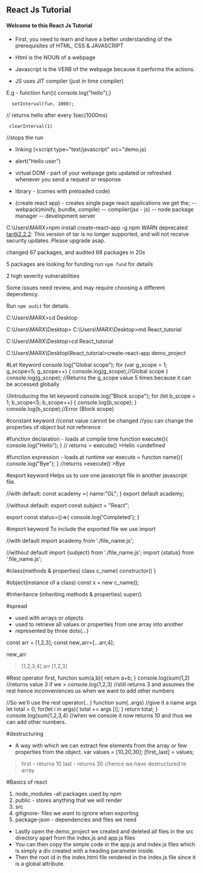 ## React Js Tutorial
#### Welcome to this React Js Tutorial
- First, you need to learn and have a better understanding of the prerequisites of HTML, CSS & JAVASCRIPT

- Html is the NOUN of a webpage
- Javascript is the VERB of the webpage because it performs the actions.
- JS uses JIT compiler (just in time compiler)

E.g - function fun(){
          console.log("hello");}

      setInterval(fun, 1000);
// returns hello after every 1sec(1000ms)

     clearInterval(1)
//stops the run

- linking (<script type="text/javascript" src="demo.js</script>)

- alert("Hello user")

- virtual DOM - part of your webpage gets updated or refreshed whenever you send a request or response
- library - (comes with preloaded code)

- (create react app) - creates single page react applications
we get the; -- webpack(minify, bundle, compile)
            -- compiler(jsx - js)
            -- node package manager
            -- development server

C:\Users\MARX>npm install create-react-app -g
npm WARN deprecated tar@2.2.2: This version of tar is no longer supported, and will not receive security updates. Please upgrade asap.

changed 67 packages, and audited 68 packages in 20s

5 packages are looking for funding
  run `npm fund` for details

2 high severity vulnerabilities

Some issues need review, and may require choosing
a different dependency.

Run `npm audit` for details.

C:\Users\MARX>cd Desktop

C:\Users\MARX\Desktop>
C:\Users\MARX\Desktop>md React_tutorial

C:\Users\MARX\Desktop>cd React_tutorial

C:\Users\MARX\Desktop\React_tutorial>create-react-app demo_project

#Let Keyword
console.log("Global scope");
for (var g_scope = 1; g_scope<5; g_scope++)
{
  console.log(g_scope);//Global scope
}
console.log(g_scope);
//Returns the g_scope value 5 times because it can be accessed globally

//Introducing the let keyword
console.log("Block scope");
for (let b_scope = 1; b_scope<5; b_scope++)
{
  console.log(b_scope);
}
console.log(b_scope);//Error (Block scope)

#constant keyword
//const value cannot be changed
//you can change the properties of object but not reference


#function declaration - loads at compile time
function execute(){ 
   console.log("Hello");
}
// returns > execute()
           >Hello
           <undefined

#function expression - loads at runtime
var execute = functon name(){
    console.log("Bye");
}
//returns >execute()
          >Bye

#export keyword
Helps us to use one javascript file in another javascript file.

//with default:
const academy ={
    name:"GL";
}
export default academy;

//without default:
export const subject = "React";

export const status=()=>{
   console.log('Completed');
}

#import keyword
To include the exported file we use import

//with default
import academy from './file_name.js';

//without default
import {subject} from './file_name.js';
import {status} from '.file_name.js';

#class(methods & properties)
class c_name{
 constructor()
}

#object(instance of a class)
const x = new
c_name();

#Inheritance (inheriting methods & properties)
super()

#spread
- used with arrays or objects
- used to retrieve all values or properties from one array into another
- represented by three dots(...)

const arr = [1,2,3];
const new_arr=[...arr,4];

new_arr 
> [1,2,3,4]
arr
> [1,2,3]

#Rest operator
first,
functon sum(a,b){
  return a+b;
}
console.log(sum(1,2)
//returns value 3
if we > console.log(1,2,3)
//still returns 3 and assumes the rest
hence inconveniences us when we want to add other numbers

//So we'll use the rest operator(...)
function sum(..args) //give it a name args
     let total = 0;
     for(let i in args){
         total += args [i];
     }
     return total;
}
console.log(sum(1,2,3,4)
//when we console it now returns 10 and thus we can add other numbers.

#destructuring
- A way with which we can extract few elements from the array or few properties from the object.
var values = [10,20,30];
[first,,last] = values;

> first - returns 10
>last - returns 30
//hence we have destructured te array


#Basics of react
1. node_modules -all packages used by npm
2. public - stores anything that we will render
3. src
4. gitignore- files we want to ignore when exporting
5. package-json - dependencies and files we need 

- Lastly open the demo_project we created and deleted all files in the src directory apart from the index.js and app.js files
- You can then copy the simple code in the app.js and index.js files which is simply a div created with a heading parameter inside.
- Then the root id in the index.html file rendered in the index.js file since it is a global attribute.
 
